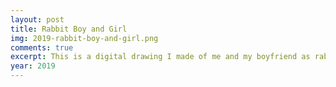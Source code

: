 ```yaml
---
layout: post
title: Rabbit Boy and Girl
img: 2019-rabbit-boy-and-girl.png
comments: true
excerpt: This is a digital drawing I made of me and my boyfriend as rabbits. Personally, I still think the rabbit fits my boyfriend, but not me. I also think the sketch of this looks better than the final product, at least when it comes to my character's design.
year: 2019
---
```

